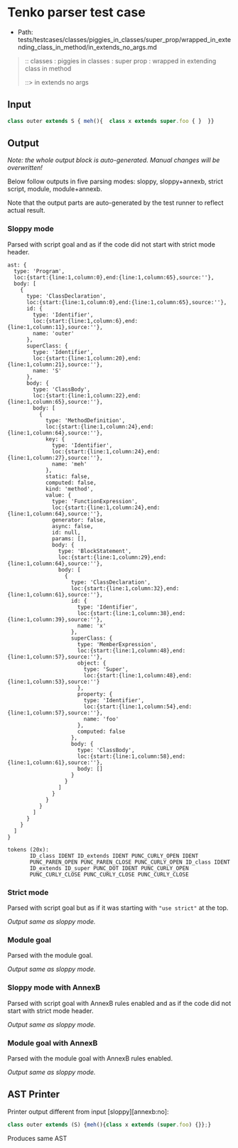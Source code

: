 # Tenko parser test case

- Path: tests/testcases/classes/piggies_in_classes/super_prop/wrapped_in_extending_class_in_method/in_extends_no_args.md

> :: classes : piggies in classes : super prop : wrapped in extending class in method
>
> ::> in extends no args

## Input

`````js
class outer extends S { meh(){  class x extends super.foo { }  }}
`````

## Output

_Note: the whole output block is auto-generated. Manual changes will be overwritten!_

Below follow outputs in five parsing modes: sloppy, sloppy+annexb, strict script, module, module+annexb.

Note that the output parts are auto-generated by the test runner to reflect actual result.

### Sloppy mode

Parsed with script goal and as if the code did not start with strict mode header.

`````
ast: {
  type: 'Program',
  loc:{start:{line:1,column:0},end:{line:1,column:65},source:''},
  body: [
    {
      type: 'ClassDeclaration',
      loc:{start:{line:1,column:0},end:{line:1,column:65},source:''},
      id: {
        type: 'Identifier',
        loc:{start:{line:1,column:6},end:{line:1,column:11},source:''},
        name: 'outer'
      },
      superClass: {
        type: 'Identifier',
        loc:{start:{line:1,column:20},end:{line:1,column:21},source:''},
        name: 'S'
      },
      body: {
        type: 'ClassBody',
        loc:{start:{line:1,column:22},end:{line:1,column:65},source:''},
        body: [
          {
            type: 'MethodDefinition',
            loc:{start:{line:1,column:24},end:{line:1,column:64},source:''},
            key: {
              type: 'Identifier',
              loc:{start:{line:1,column:24},end:{line:1,column:27},source:''},
              name: 'meh'
            },
            static: false,
            computed: false,
            kind: 'method',
            value: {
              type: 'FunctionExpression',
              loc:{start:{line:1,column:24},end:{line:1,column:64},source:''},
              generator: false,
              async: false,
              id: null,
              params: [],
              body: {
                type: 'BlockStatement',
                loc:{start:{line:1,column:29},end:{line:1,column:64},source:''},
                body: [
                  {
                    type: 'ClassDeclaration',
                    loc:{start:{line:1,column:32},end:{line:1,column:61},source:''},
                    id: {
                      type: 'Identifier',
                      loc:{start:{line:1,column:38},end:{line:1,column:39},source:''},
                      name: 'x'
                    },
                    superClass: {
                      type: 'MemberExpression',
                      loc:{start:{line:1,column:48},end:{line:1,column:57},source:''},
                      object: {
                        type: 'Super',
                        loc:{start:{line:1,column:48},end:{line:1,column:53},source:''}
                      },
                      property: {
                        type: 'Identifier',
                        loc:{start:{line:1,column:54},end:{line:1,column:57},source:''},
                        name: 'foo'
                      },
                      computed: false
                    },
                    body: {
                      type: 'ClassBody',
                      loc:{start:{line:1,column:58},end:{line:1,column:61},source:''},
                      body: []
                    }
                  }
                ]
              }
            }
          }
        ]
      }
    }
  ]
}

tokens (20x):
       ID_class IDENT ID_extends IDENT PUNC_CURLY_OPEN IDENT
       PUNC_PAREN_OPEN PUNC_PAREN_CLOSE PUNC_CURLY_OPEN ID_class IDENT
       ID_extends ID_super PUNC_DOT IDENT PUNC_CURLY_OPEN
       PUNC_CURLY_CLOSE PUNC_CURLY_CLOSE PUNC_CURLY_CLOSE
`````

### Strict mode

Parsed with script goal but as if it was starting with `"use strict"` at the top.

_Output same as sloppy mode._

### Module goal

Parsed with the module goal.

_Output same as sloppy mode._

### Sloppy mode with AnnexB

Parsed with script goal with AnnexB rules enabled and as if the code did not start with strict mode header.

_Output same as sloppy mode._

### Module goal with AnnexB

Parsed with the module goal with AnnexB rules enabled.

_Output same as sloppy mode._

## AST Printer

Printer output different from input [sloppy][annexb:no]:

````js
class outer extends (S) {meh(){class x extends (super.foo) {}};}
````

Produces same AST
